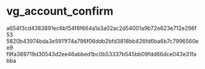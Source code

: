 vg_account_confirm
==================
a654f3cd4383891ec6b154f8f664a1a3a02ac2d54001a9b72e623e712e296f53
5820b43974bda3e5911f74a796f06ddb2bfd3818bb426fd6ba6b7c7996560ee9
f9fa389719d30543d2ee46abbed1bc0b53337b545bb09fdd66dce043e31fabba
